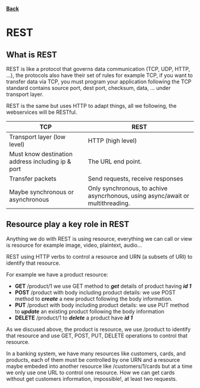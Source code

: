 [__Back__](../README.md)

# REST

## What is REST

REST is like a protocol that governs data communication (TCP, UDP, HTTP, ...), the protocols also have their set of rules for example TCP, if you want to transfer data via TCP, you must program your application following the TCP standard contains source port, dest port, checksum, data, ... under transport layer.

REST is the same but uses HTTP to adapt things, all we following, the webservices will be RESTful.

TCP | REST
-|-
Transport layer (low level) | HTTP (high level)
Must know destination address including ip & port | The URL end point.
Transfer packets | Send requests, receive responses
Maybe synchronous or asynchronous | Only synchronous, to achive asyncrhonous, using async/await or multithreading.

## Resource play a key role in REST

Anything we do with REST is using resource, everything we can call or view is resource for example image, video, plaintext, audio...

REST using HTTP verbs to control a resource and URN (a subsets of URI) to identify that resource.

For example we have a product resource:

- __GET__ /product/1 we use GET method to ___get___ details of product having ___id 1___
- __POST__ /product with body including product details: we use POST method to ___create___ a new product following the body information.
- __PUT__ /product with body including product details: we use PUT method to ___update___ an existing product following the body information
- __DELETE__ /product/1 to ___delete___ a product have ___id 1___

As we discused above, the product is resource, we use /product to identify that resource and use GET, POST, PUT, DELETE operations to control that resource.

In a banking system, we have many resources like customers, cards, and products, each of them must be controlled by one URN and a resource maybe embeded into another resource like /customers/1/cards but at a time we only use one URL to control one resource. How we can get cards without get customers information, impossible!, at least two requests.
